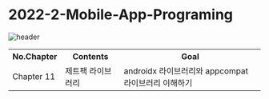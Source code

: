 # 2022-2-Mobile-App-Programing
![header](https://capsule-render.vercel.app/api?type=Rounded&color=gradient&height=100&section=footer&text=Mobile%20App%20Programming&fontSize=30)

<table>
  <th> No.Chapter </th>
  <th> Contents </th>
  <th> Goal </th>
  <tr>
    <td> Chapter 11 </td>
    <td> 
      제트팩 라이브러리 
      <href="">
    </td>
    <td> androidx 라이브러리와 appcompat 라이브러리 이해하기 </td>
  </tr>
</table>


